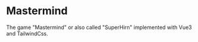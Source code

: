 # Mastermind

The game "Mastermind" or also called "SuperHirn" implemented with Vue3 and TailwindCss.